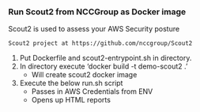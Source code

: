 ### Run Scout2 from NCCGroup as Docker image

Scout2 is used to assess your AWS Security posture
```
Scout2 project at https://github.com/nccgroup/Scout2
```

1. Put Dockerfile and scout2-entrypoint.sh in directory.
2. In directory execute ‘docker build -t demo-scout2 .’
   - Will create scout2 docker image
3. Execute the below run.sh script
   - Passes in AWS Credentials from ENV
   - Opens up HTML reports
